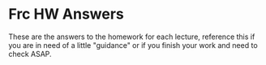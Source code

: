 # Frc HW Answers
These are the answers to the homework for each lecture, reference this if you are in need of a little "guidance" or if you finish your work and need to check ASAP.
